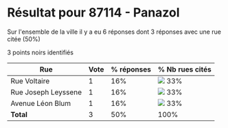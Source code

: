# Résultat pour 87114 - Panazol

Sur l'ensemble de la ville il y a eu 6 réponses dont 3 réponses avec une rue citée (50%)

3 points noirs identifiés

| Rue | Vote | % réponses | % Nb rues cités|
|-----|------|------------|----------------|
| Rue Voltaire | 1 | 16% | <img src="../../img/bar_33.gif" />&nbsp;33%|
| Rue Joseph Leyssene | 1 | 16% | <img src="../../img/bar_33.gif" />&nbsp;33%|
| Avenue Léon Blum | 1 | 16% | <img src="../../img/bar_33.gif" />&nbsp;33%|
| **Total** | 3 | 50% | 100%|
